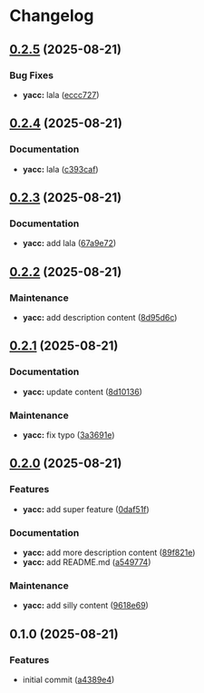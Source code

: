 # Changelog

## [0.2.5](https://github.com/nelsrac/homeautomation/compare/yacc-v0.2.4...yacc-v0.2.5) (2025-08-21)


### Bug Fixes

* **yacc:** lala ([eccc727](https://github.com/nelsrac/homeautomation/commit/eccc7272bb64ae500a50eac6b1225396cc14cdea))

## [0.2.4](https://github.com/nelsrac/homeautomation/compare/yacc-v0.2.3...yacc-v0.2.4) (2025-08-21)


### Documentation

* **yacc:** lala ([c393caf](https://github.com/nelsrac/homeautomation/commit/c393caf4ba366c35b68082b8c313257d2ab3bf82))

## [0.2.3](https://github.com/nelsrac/homeautomation/compare/yacc-v0.2.2...yacc-v0.2.3) (2025-08-21)


### Documentation

* **yacc:** add lala ([67a9e72](https://github.com/nelsrac/homeautomation/commit/67a9e72b2ebfceb39125700571a460532277adee))

## [0.2.2](https://github.com/nelsrac/homeautomation/compare/yacc-v0.2.1...yacc-v0.2.2) (2025-08-21)


### Maintenance

* **yacc:** add description content ([8d95d6c](https://github.com/nelsrac/homeautomation/commit/8d95d6caa5ae6b8d3c93b517f55de5d78fd21b3c))

## [0.2.1](https://github.com/nelsrac/homeautomation/compare/yacc-v0.2.0...yacc-v0.2.1) (2025-08-21)


### Documentation

* **yacc:** update content ([8d10136](https://github.com/nelsrac/homeautomation/commit/8d10136702f574ade45a60f83175a6f645cd188e))


### Maintenance

* **yacc:** fix typo ([3a3691e](https://github.com/nelsrac/homeautomation/commit/3a3691ead85480a250ffe1d03120a296681cefea))

## [0.2.0](https://github.com/nelsrac/homeautomation/compare/yacc-v0.1.0...yacc-v0.2.0) (2025-08-21)


### Features

* **yacc:** add super feature ([0daf51f](https://github.com/nelsrac/homeautomation/commit/0daf51fc1e806c277d13a1d8b8f69bb2f47e9857))


### Documentation

* **yacc:** add more description content ([89f821e](https://github.com/nelsrac/homeautomation/commit/89f821e6ea6298b59a624f76b6933af2d594b01e))
* **yacc:** add README.md ([a549774](https://github.com/nelsrac/homeautomation/commit/a54977428d87b4da35d7478a5eb1817cbb2d0cf0))


### Maintenance

* **yacc:** add silly content ([9618e69](https://github.com/nelsrac/homeautomation/commit/9618e69dcc07add476e4b51b537a33ceb98d1853))

## 0.1.0 (2025-08-21)


### Features

* initial commit ([a4389e4](https://github.com/nelsrac/homeautomation/commit/a4389e40769d4532761cd2c4ba65524d3d2e3186))
